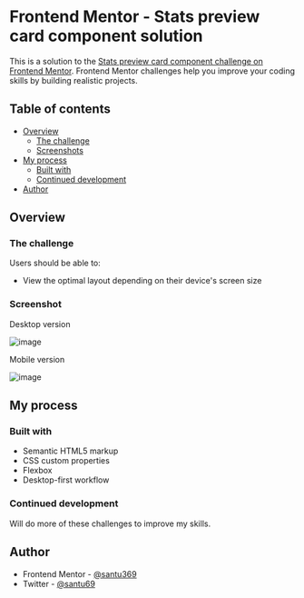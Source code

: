 # Frontend Mentor - Stats preview card component solution

This is a solution to the [Stats preview card component challenge on Frontend Mentor](https://www.frontendmentor.io/challenges/stats-preview-card-component-8JqbgoU62). Frontend Mentor challenges help you improve your coding skills by building realistic projects.

## Table of contents

- [Overview](#overview)
  - [The challenge](#the-challenge)
  - [Screenshots](#screenshots)
- [My process](#my-process)
  - [Built with](#built-with)
  - [Continued development](#continued-development)
- [Author](#author)

## Overview

### The challenge

Users should be able to:

- View the optimal layout depending on their device's screen size

### Screenshot

Desktop version

![image](https://user-images.githubusercontent.com/98355491/174897663-d10011e0-d8c8-4579-bb35-2b0217a7ee72.png)

Mobile version

![image](https://user-images.githubusercontent.com/98355491/174897844-549f1d8f-9cc4-401e-b561-4853bdd79468.png)

## My process

### Built with

- Semantic HTML5 markup
- CSS custom properties
- Flexbox
- Desktop-first workflow

### Continued development

Will do more of these challenges to improve my skills.

## Author

- Frontend Mentor - [@santu369](https://www.frontendmentor.io/profile/santu369)
- Twitter - [@santu69](https://www.twitter.com/santu69)
